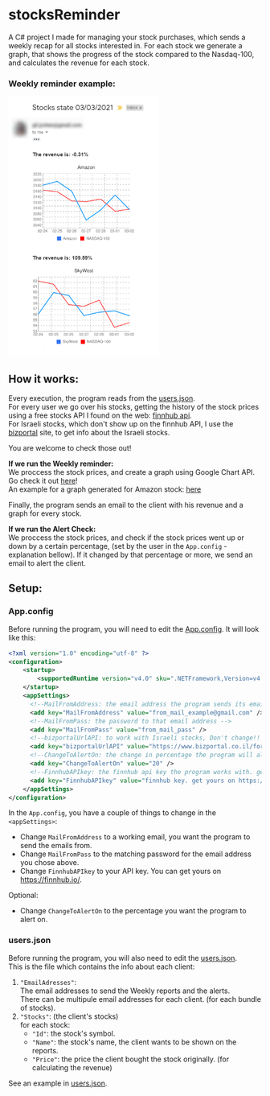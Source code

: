 # stocksReminder
A C# project I made for managing your stock purchases, which sends a weekly recap for all stocks interested in.
For each stock we generate a graph, that shows the progress of the stock compared to the Nasdaq-100, and calculates the revenue for each stock.

### Weekly reminder example:
<img src="https://raw.githubusercontent.com/Tom-stack3/stocksReminder/main/images/weekly_email_example.png" alt="" width="300" height="516" />

## How it works:
Every execution, the program reads from the [users.json](/stocksReminder/bin/Debug/users.json).\
For every user we go over his stocks, getting the history of the stock prices using a free stocks API I found on the web: [finnhub api](https://finnhub.io/).\
For Israeli stocks, which don't show up on the finnhub API, I use the [bizportal](https://www.bizportal.co.il/) site, to get info about the Israeli stocks.

You are welcome to check those out! 

**If we run the Weekly reminder:**\
We proccess the stock prices, and create a graph using Google Chart API. Go check it out [here](https://developers.google.com/chart/image/)!\
An example for a graph generated for Amazon stock:
[here](https://chart.googleapis.com/chart?cht=lc&chs=300x225&chd=t:3180.74,3194.5,3159.53,3057.16,3092.93,3146.14,3094.53|13637.5,13580.7998,13223.7002,13194.7002,13302.2002,12828.2998,12909.4004&chxt=x,y&chds=3029.40824021886,3222.25175978114,12186.88481,14278.91499&chxr=1,3029.40824021886,3222.25175978114100&chxl=0:|02-24|02-25|02-26|02-27|02-28|03-01|03-02&chco=3072F3,ff0000&chm=D,0999FF,0,0,2&chg=14.2857142857143,10&chtt=Amazon&chdl=Amazon|NASDAQ-100&chdlp=b)

Finally, the program sends an email to the client with his revenue and a graph for every stock.

**If we run the Alert Check:**\
We proccess the stock prices, and check if the stock prices went up or down by a certain percentage, (set by the user in the `App.config` - explanation bellow).
If it changed by that percentage or more, we send an email to alert the client.

## Setup:
### App.config
Before running the program, you will need to edit the [App.config](/stocksReminder/App.config).
It will look like this: 
```xml
<?xml version="1.0" encoding="utf-8" ?>
<configuration>
    <startup> 
        <supportedRuntime version="v4.0" sku=".NETFramework,Version=v4.6.1" />
    </startup>
    <appSettings>
	  <!--MailFromAddress: the email address the program sends its email from -->
      <add key="MailFromAddress" value="from_mail_example@gmail.com" />
	  <!--MailFromPass: the password to that email address -->
      <add key="MailFromPass" value="from_mail_pass" />
	  <!--bizportalUrlAPI: to work with Israeli stocks, Don't change!! -->
      <add key="bizportalUrlAPI" value="https://www.bizportal.co.il/forex/quote/ajaxrequests/paperdatagraphjson?period=weekly&amp;paperID=" />
	  <!--ChangeToAlertOn: the change in percentage the program will alert on, in checkForAlert() -->
      <add key="ChangeToAlertOn" value="20" />
	  <!--FinnhubAPIkey: the finnhub api key the program works with. get yours on https://finnhub.io/ -->
      <add key="FinnhubAPIkey" value="finnhub key. get yours on https://finnhub.io/" />
    </appSettings>
</configuration>
```
In the `App.config`, you have a couple of things to change in the `<appSettings>`:
 * Change `MailFromAddress` to a working email, you want the program to send the emails from.
 * Change `MailFromPass` to the matching password for the email address you chose above.
 * Change `FinnhubAPIkey` to your API key. You can get yours on https://finnhub.io/.

Optional:
 * Change `ChangeToAlertOn` to the percentage you want the program to alert on.

### users.json
Before running the program, you will also need to edit the [users.json](/stocksReminder/bin/Debug/users.json).\
This is the file which contains the info about each client:
 1. `"EmailAdresses"`:\
The email addresses to send the Weekly reports and the alerts.\
There can be multipule email addresses for each client. (for each bundle of stocks).
 2. `"Stocks"`: (the client's stocks)\
 	for each stock:
 	* `"Id"`: the stock's symbol.
 	* `"Name"`: the stock's name, the client wants to be shown on the reports.
 	* `"Price"`: the price the client bought the stock originally. (for calculating the revenue)
 
See an example in [users.json](/stocksReminder/bin/Debug/users.json).



